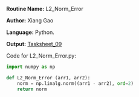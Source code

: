 **Routine Name:** L2_Norm_Error

**Author:** Xiang Gao 

**Language:** Python.

**Output:** [Tasksheet_09](https://github.com/GoByMark/math4610/blob/main/Homework_Tasks/Tasksheet_09/Tasksheet%2009.pdf)

Code for L2_Norm_Error.py:  
```Python
import numpy as np

def L2_Norm_Error (arr1, arr2):
    norm = np.linalg.norm((arr1 - arr2), ord=2)
    return norm
```
